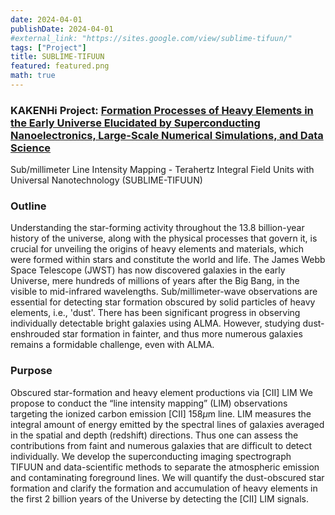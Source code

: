 ```yaml
---
date: 2024-04-01
publishDate: 2024-04-01
#external_link: "https://sites.google.com/view/sublime-tifuun/"
tags: ["Project"]
title: SUBLIME-TIFUUN
featured: featured.png
math: true
---
```

### KAKENHi Project: <a href="https://sites.google.com/view/sublime-tifuun/" target="_blank" rel="noopener">Formation Processes of Heavy Elements in the Early Universe Elucidated by Superconducting Nanoelectronics, Large-Scale Numerical Simulations, and Data Science</a>

Sub/millimeter Line Intensity Mapping -
Terahertz Integral Field Units with Universal Nanotechnology
(SUBLIME-TIFUUN)

### Outline

Understanding the star-forming activity throughout the 13.8
billion-year history of the universe, along with the physical
processes that govern it, is crucial for unveiling the origins of
heavy elements and materials, which were formed within stars and
constitute the world and life. The James Webb Space Telescope (JWST)
has now discovered galaxies in the early Universe, mere hundreds of
millions of years after the Big Bang, in the visible to mid-infrared
wavelengths. Sub/millimeter-wave observations are essential for
detecting star formation obscured by solid particles of heavy
elements, i.e., 'dust'.  There has been significant progress in
observing individually detectable bright galaxies using ALMA. However,
studying dust-enshrouded star formation in fainter, and thus more
numerous galaxies remains a formidable challenge, even with ALMA.

### Purpose

Obscured star-formation and heavy element productions via [CII] LIM We
propose to conduct the “line intensity mapping” (LIM) observations
targeting the ionized carbon emission [CII] 158$\mu$m line. LIM
measures the integral amount of energy emitted by the spectral lines
of galaxies averaged in the spatial and depth (redshift)
directions. Thus one can assess the contributions from faint and
numerous galaxies that are difficult to detect individually. We
develop the superconducting imaging spectrograph TIFUUN and
data-scientific methods to separate the atmospheric emission and
contaminating foreground lines. We will quantify the dust-obscured
star formation and clarify the formation and accumulation of heavy
elements in the first 2 billion years of the Universe by detecting the
[CII] LIM signals.

